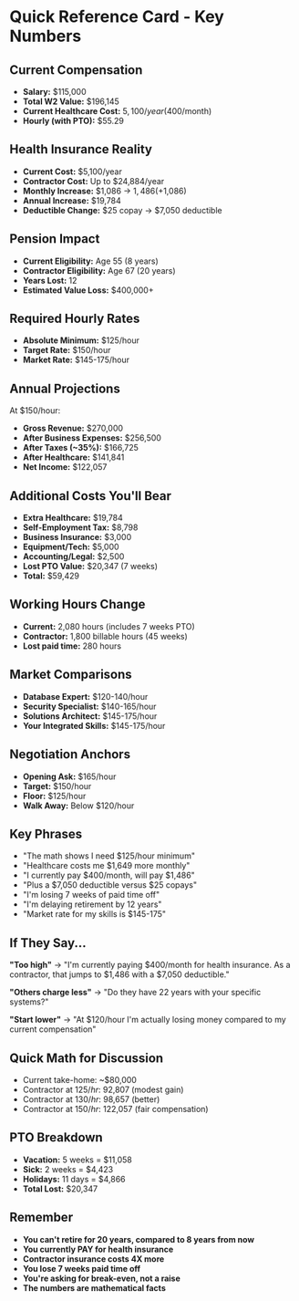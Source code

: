 # Quick Reference Card - Key Numbers

## Current Compensation

- **Salary:** $115,000
- **Total W2 Value:** $196,145
- **Current Healthcare Cost:** $5,100/year ($400/month)
- **Hourly (with PTO):** $55.29

## Health Insurance Reality

- **Current Cost:** $5,100/year
- **Contractor Cost:** Up to $24,884/year
- **Monthly Increase:** $1,086 → $1,486 (+$1,086)
- **Annual Increase:** $19,784
- **Deductible Change:** $25 copay → $7,050 deductible

## Pension Impact

- **Current Eligibility:** Age 55 (8 years)
- **Contractor Eligibility:** Age 67 (20 years)
- **Years Lost:** 12
- **Estimated Value Loss:** $400,000+

## Required Hourly Rates

- **Absolute Minimum:** $125/hour
- **Target Rate:** $150/hour
- **Market Rate:** $145-175/hour

## Annual Projections

At $150/hour:

- **Gross Revenue:** $270,000
- **After Business Expenses:** $256,500
- **After Taxes (~35%):** $166,725
- **After Healthcare:** $141,841
- **Net Income:** $122,057

## Additional Costs You'll Bear

- **Extra Healthcare:** $19,784
- **Self-Employment Tax:** $8,798
- **Business Insurance:** $3,000
- **Equipment/Tech:** $5,000
- **Accounting/Legal:** $2,500
- **Lost PTO Value:** $20,347 (7 weeks)
- **Total:** $59,429

## Working Hours Change

- **Current:** 2,080 hours (includes 7 weeks PTO)
- **Contractor:** 1,800 billable hours (45 weeks)
- **Lost paid time:** 280 hours

## Market Comparisons

- **Database Expert:** $120-140/hour
- **Security Specialist:** $140-165/hour
- **Solutions Architect:** $145-175/hour
- **Your Integrated Skills:** $145-175/hour

## Negotiation Anchors

- **Opening Ask:** $165/hour
- **Target:** $150/hour
- **Floor:** $125/hour
- **Walk Away:** Below $120/hour

## Key Phrases

- "The math shows I need $125/hour minimum"
- "Healthcare costs me $1,649 more monthly"
- "I currently pay $400/month, will pay $1,486"
- "Plus a $7,050 deductible versus $25 copays"
- "I'm losing 7 weeks of paid time off"
- "I'm delaying retirement by 12 years"
- "Market rate for my skills is $145-175"

## If They Say...

**"Too high"** → "I'm currently paying $400/month for health insurance. As a contractor, that jumps to $1,486 with a $7,050 deductible."

**"Others charge less"** → "Do they have 22 years with your specific systems?"

**"Start lower"** → "At $120/hour I'm actually losing money compared to my current compensation"

## Quick Math for Discussion

- Current take-home: ~$80,000
- Contractor at $125/hr: ~$92,807 (modest gain)
- Contractor at $130/hr: ~$98,657 (better)
- Contractor at $150/hr: ~$122,057 (fair compensation)

## PTO Breakdown

- **Vacation:** 5 weeks = $11,058
- **Sick:** 2 weeks = $4,423
- **Holidays:** 11 days = $4,866
- **Total Lost:** $20,347

## Remember

- **You can't retire for 20 years, compared to 8 years from now**
- **You currently PAY for health insurance**
- **Contractor insurance costs 4X more**
- **You lose 7 weeks paid time off**
- **You're asking for break-even, not a raise**
- **The numbers are mathematical facts**
